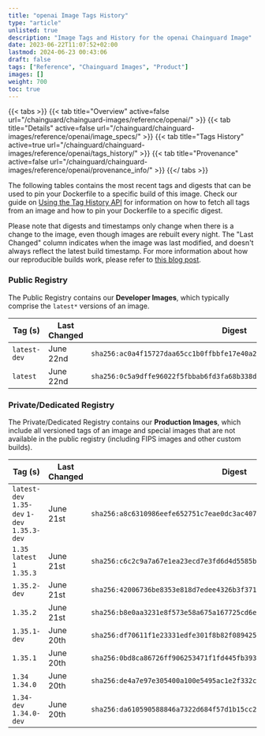 ```yaml
---
title: "openai Image Tags History"
type: "article"
unlisted: true
description: "Image Tags and History for the openai Chainguard Image"
date: 2023-06-22T11:07:52+02:00
lastmod: 2024-06-23 00:43:06
draft: false
tags: ["Reference", "Chainguard Images", "Product"]
images: []
weight: 700
toc: true
---
```


{{< tabs >}}
{{< tab title="Overview" active=false url="/chainguard/chainguard-images/reference/openai/" >}}
{{< tab title="Details" active=false url="/chainguard/chainguard-images/reference/openai/image_specs/" >}}
{{< tab title="Tags History" active=true url="/chainguard/chainguard-images/reference/openai/tags_history/" >}}
{{< tab title="Provenance" active=false url="/chainguard/chainguard-images/reference/openai/provenance_info/" >}}
{{</ tabs >}}

The following tables contains the most recent tags and digests that can be used to pin your Dockerfile to a specific build of this image. Check our guide on [Using the Tag History API](/chainguard/chainguard-images/using-the-tag-history-api/) for information on how to fetch all tags from an image and how to pin your Dockerfile to a specific digest.

Please note that digests and timestamps only change when there is a change to the image, even though images are rebuilt every night. The "Last Changed" column indicates when the image was last modified, and doesn't always reflect the latest build timestamp. For more information about how our reproducible builds work, please refer to [this blog post](https://www.chainguard.dev/unchained/reproducing-chainguards-reproducible-image-builds).

### Public Registry
The Public Registry contains our **Developer Images**, which typically comprise the `latest*` versions of an image.

| Tag (s)       | Last Changed | Digest                                                                    |
|---------------|--------------|---------------------------------------------------------------------------|
|  `latest-dev` | June 22nd    | `sha256:ac0a4f15727daa65cc1b0ffbbfe17e40a2f43ad874044bfea6f9e7beeaed2e8e` |
|  `latest`     | June 22nd    | `sha256:0c5a9dffe96022f5fbbab6fd3fa68b338d8680d3f1797f44ed81b6c424dd04eb` |


### Private/Dedicated Registry
The Private/Dedicated Registry contains our **Production Images**, which include all versioned tags of an image and special images that are not available in the public registry (including FIPS images and other custom builds).

| Tag (s)                                       | Last Changed | Digest                                                                    |
|-----------------------------------------------|--------------|---------------------------------------------------------------------------|
|  `latest-dev` `1.35-dev` `1-dev` `1.35.3-dev` | June 21st    | `sha256:a8c6310986eefe652751c7eae0dc3ac4075055a01bfe0526b7e7b2892eb51e47` |
|  `1.35` `latest` `1` `1.35.3`                 | June 21st    | `sha256:c6c2c9a7a67e1ea23ecd7e3fd6d4d5585b6eb491a8cd1f7f36c30e158793a187` |
|  `1.35.2-dev`                                 | June 21st    | `sha256:42006736be8353e818d7edee4326b3f371b1b245381dc869b81690848a5aa8ac` |
|  `1.35.2`                                     | June 21st    | `sha256:b8e0aa3231e8f573e58a675a167725cd6e07d85b924a2d16188aaf08d2101a85` |
|  `1.35.1-dev`                                 | June 20th    | `sha256:df70611f1e23331edfe301f8b82f08942529c3787c733a655bd53d8e58bf064b` |
|  `1.35.1`                                     | June 20th    | `sha256:0bd8ca86726ff906253471f1fd445fb393947f7aeb4a15696452ff01d7fe3c12` |
|  `1.34` `1.34.0`                              | June 20th    | `sha256:de4a7e97e305400a100e5495ac1e2f332cf64fdd8f3cdfaacaf95a4f03813bd8` |
|  `1.34-dev` `1.34.0-dev`                      | June 20th    | `sha256:da610590588846a7322d684f57d1b15cc2f106d7fbbe3d8f056cf01d8d2fa8db` |

